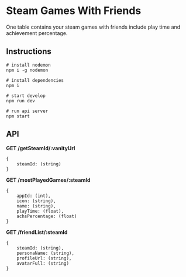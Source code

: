 # Steam Games With Friends

One table contains your steam games with friends include play time and achievement percentage.

## Instructions

```
# install nodemon
npm i -g nodemon

# install dependencies
npm i

# start develop
npm run dev

# run api server
npm start
```

## API

**GET /getSteamId/:vanityUrl**

```
{
    steamId: (string)
}
```

**GET /mostPlayedGames/:steamId**

```
{
    appId: (int),
    icon: (string),
    name: (string),
    playTime: (float),
    achsPercentage: (float)
}
```

**GET /friendList/:steamId**

```
{
    steamId: (string),
    personaName: (string),
    profileUrl: (string),
    avatarFull: (string)
}
```
